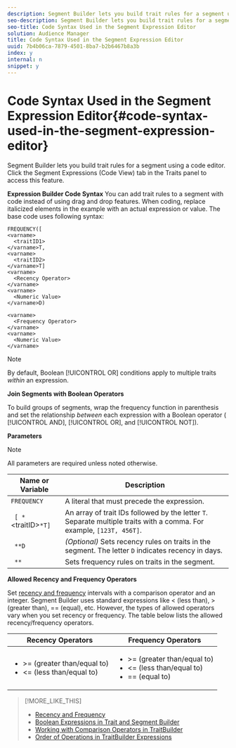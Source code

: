 ```yaml
---
description: Segment Builder lets you build trait rules for a segment using a code editor. Click the Segment Expressions (Code View) tab in the Traits panel to access this feature.
seo-description: Segment Builder lets you build trait rules for a segment using a code editor. Click the Segment Expressions (Code View) tab in the Traits panel to access this feature.
seo-title: Code Syntax Used in the Segment Expression Editor
solution: Audience Manager
title: Code Syntax Used in the Segment Expression Editor
uuid: 7b4b06ca-7879-4501-8ba7-b2b6467b8a3b
index: y
internal: n
snippet: y
---
```


# Code Syntax Used in the Segment Expression Editor{#code-syntax-used-in-the-segment-expression-editor}

Segment Builder lets you build trait rules for a segment using a code editor. Click the Segment Expressions (Code View) tab in the Traits panel to access this feature.

 **Expression Builder Code Syntax** You can add trait rules to a segment with code instead of using drag and drop features. When coding, replace italicized elements in the example with an actual expression or value. The base code uses following syntax: 

```
FREQUENCY([ 
<varname>
  <traitID1> 
</varname>T, 
<varname>
  <traitID2> 
</varname>T] 
<varname>
  <Recency Operator> 
</varname> 
<varname>
  <Numeric Value> 
</varname>D) 
 
<varname>
  <Frequency Operator> 
</varname> 
<varname>
  <Numeric Value> 
</varname>
```

>[!NOTE]
>
>By default, Boolean [!UICONTROL OR] conditions apply to multiple traits *within* an expression.

**Join Segments with Boolean Operators**

To build groups of segments, wrap the frequency function in parenthesis and set the relationship *between* each expression with a Boolean operator ( [!UICONTROL AND], [!UICONTROL OR], and [!UICONTROL NOT]).

**Parameters**

>[!NOTE]
>
>All parameters are required unless noted otherwise.

|  Name or Variable  | Description  |
|---|---|
|  `FREQUENCY`  | A literal that must precede the expression.  |
|  ` [ *`&lt;traitID&gt;`*T]`  | An array of trait IDs followed by the letter `T`. Separate multiple traits with a comma. For example, `[123T, 456T]`.  |
|  ` *`<Recency Operator><Numeric Value>`*D`  | *(Optional)* Sets recency rules on traits in the segment. The letter `D` indicates recency in days.  |
|  ` *`<Frequency Operator><Numeric Value>`*`  | Sets frequency rules on traits in the segment.  |

**Allowed Recency and Frequency Operators**

Set [recency and frequency](../../c-features/c-segments/recency-and-frequency.md#concept_957D9E1977774D28A98ACEE6035E7B37) intervals with a comparison operator and an integer. Segment Builder uses standard expressions like < (less than), > (greater than), == (equal), etc. However, the types of allowed operators vary when you set recency or frequency. The table below lists the allowed recency/frequency operators.  

<table id="table_2F92617CB472442BA5639E24DB4E43D3"> 
 <thead> 
  <tr> 
   <th colname="col1" class="entry"> Recency Operators </th> 
   <th colname="col2" class="entry"> Frequency Operators </th> 
  </tr> 
 </thead>
 <tbody> 
  <tr> 
   <td colname="col1"> 
    <ul id="ul_66D11A34097648A997BA5C6CCC38503A"> 
     <li id="li_EA0B607E58834E62B427C0B7626C2BD1">&gt;= (greater than/equal to) </li> 
     <li id="li_CFE3D2DBEF424093A0497A70324D5B31">&lt;= (less than/equal to) </li> 
    </ul> </td> 
   <td colname="col2"> 
    <ul id="ul_A5A38BCD71B844F0B5FB28256069F87E"> 
     <li id="li_EA17C353214E4C2EA2B70169C94A2E53">&gt;= (greater than/equal to) </li> 
     <li id="li_87CE5CCC6B44446BB2FD0AAD47712368">&lt;= (less than/equal to) </li> 
     <li id="li_7E922AEF3A524E78A18A9F6ECBF7460B">== (equal to) </li> 
    </ul> </td> 
  </tr> 
 </tbody> 
</table>

>[!MORE_LIKE_THIS]
>
>* [Recency and Frequency](../../c-features/c-segments/recency-and-frequency.md#concept_957D9E1977774D28A98ACEE6035E7B37)
>* [Boolean Expressions in Trait and Segment Builder](../../reference/boolean-expressions-tsb.md#concept_B7537516B5D04CEBB9CFB4F4B780630F)
>* [Working with Comparison Operators in TraitBuilder](../../c-features/traits/trait-comparison-operators.md#concept_1A1761AA403341D7B91C0E26DC4294F4)
>* [Order of Operations in TraitBuilder Expressions](../../c-features/traits/trait-operator-precedence.md#concept_F8A8B8B8E4814A86B34493B104D44464)
